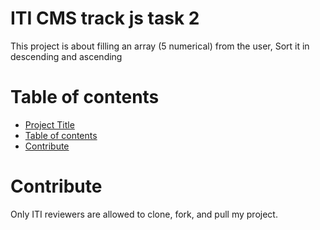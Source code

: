 # ITI CMS track js task 2
This project is about filling an array (5 numerical) from the user, Sort it in descending and ascending

# Table of contents
- [Project Title](#iti-cms-track-js-task-2)
- [Table of contents](#table-of-contents)
- [Contribute](#contribute)
# Contribute
Only ITI reviewers are allowed to clone, fork, and pull my project.